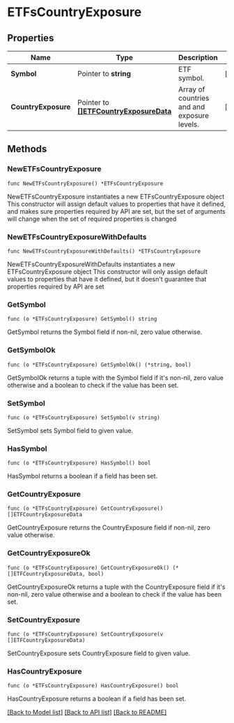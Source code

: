 # ETFsCountryExposure

## Properties

Name | Type | Description | Notes
------------ | ------------- | ------------- | -------------
**Symbol** | Pointer to **string** | ETF symbol. | [optional] 
**CountryExposure** | Pointer to [**[]ETFCountryExposureData**](ETFCountryExposureData.md) | Array of countries and and exposure levels. | [optional] 

## Methods

### NewETFsCountryExposure

`func NewETFsCountryExposure() *ETFsCountryExposure`

NewETFsCountryExposure instantiates a new ETFsCountryExposure object
This constructor will assign default values to properties that have it defined,
and makes sure properties required by API are set, but the set of arguments
will change when the set of required properties is changed

### NewETFsCountryExposureWithDefaults

`func NewETFsCountryExposureWithDefaults() *ETFsCountryExposure`

NewETFsCountryExposureWithDefaults instantiates a new ETFsCountryExposure object
This constructor will only assign default values to properties that have it defined,
but it doesn't guarantee that properties required by API are set

### GetSymbol

`func (o *ETFsCountryExposure) GetSymbol() string`

GetSymbol returns the Symbol field if non-nil, zero value otherwise.

### GetSymbolOk

`func (o *ETFsCountryExposure) GetSymbolOk() (*string, bool)`

GetSymbolOk returns a tuple with the Symbol field if it's non-nil, zero value otherwise
and a boolean to check if the value has been set.

### SetSymbol

`func (o *ETFsCountryExposure) SetSymbol(v string)`

SetSymbol sets Symbol field to given value.

### HasSymbol

`func (o *ETFsCountryExposure) HasSymbol() bool`

HasSymbol returns a boolean if a field has been set.

### GetCountryExposure

`func (o *ETFsCountryExposure) GetCountryExposure() []ETFCountryExposureData`

GetCountryExposure returns the CountryExposure field if non-nil, zero value otherwise.

### GetCountryExposureOk

`func (o *ETFsCountryExposure) GetCountryExposureOk() (*[]ETFCountryExposureData, bool)`

GetCountryExposureOk returns a tuple with the CountryExposure field if it's non-nil, zero value otherwise
and a boolean to check if the value has been set.

### SetCountryExposure

`func (o *ETFsCountryExposure) SetCountryExposure(v []ETFCountryExposureData)`

SetCountryExposure sets CountryExposure field to given value.

### HasCountryExposure

`func (o *ETFsCountryExposure) HasCountryExposure() bool`

HasCountryExposure returns a boolean if a field has been set.


[[Back to Model list]](../README.md#documentation-for-models) [[Back to API list]](../README.md#documentation-for-api-endpoints) [[Back to README]](../README.md)


